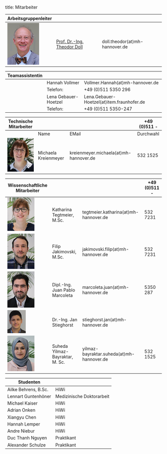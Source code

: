 title: Mitarbeiter


|Arbeitsgruppenleiter|                |     |
|--------------|---------------|----|
|![Image Theo Doll](Doll2.png)|[Prof. Dr.-Ing. Theodor Doll](pagedoll.html)|	doll.theodor(at)mh-hannover.de|   



|Teamassistentin|                     |      |
|--------------|---------------------|------|
| | Hannah Vollmer	| Vollmer.Hannah(at)mh-hannover.de|
|    |   Telefon:|  +49 (0)511 5350 296|
| | Lena Gebauer-Hoetzel |Lena.Gebauer-Hoetzel(at)item.fraunhofer.de      
|| Telefon:| +49 (0)511 5350-247|

|Technische Mitarbeiter|                     |      | +49 (0)511 -|
|--------------|---------------------|------|---|
|              |Name   |EMail|Durchwahl|
|![Image Michaela Kreienmeyer](Michaela2.png) | Michaela Kreienmeyer	|	kreienmeyer.michaela(at)mh-hannover.de     |532 1525|


|Wissenschaftliche Mitarbeiter|             |    |+49 (0)511 -|
|---------|------|------|---|
|![Image Katharina Tegtmeier](Katharina3.png)  | Katharina Tegtmeier, M.Sc. 	|	tegtmeier.katharina(at)mh-hannover.de |532 7231|
|  ![Image Filip Jakimovski](Filip.png)|Filip Jakimovski, M.Sc. | jakimovski.filip(at)mh-hannover.de|532 7231|
|  ![Image Juan Pablo Marcoleta](Juan2.png)  |Dipl.-Ing. Juan Pablo Marcoleta | marcoleta.juan(at)mh-hannover.de|5350 287|
|![Image Jan Stieghorst ](Jan.png) |  Dr.-Ing. Jan Stieghorst|	stieghorst.jan(at)mh-hannover.de|    
|![Image Suheda Yilmaz-Bayraktar](suheda.png) |Suheda Yilmaz-Bayraktar, M. Sc. | yilmaz-bayraktar.suheda(at)mh-hannover.de|532 1525|


|Studenten||
|-----------|-------------|
|Ailke Behrens, B.Sc. | HiWi|
|Lennart Guntenhöner | Medizinische Doktorarbeit|
|Michael Kaiser | HiWi|
|Adrian Onken| HiWi|
|Xiangyu Chen | HiWi|
|Hannah Lemper | HiWi| 
|Andre Niebur | HiWi|
|Duc Thanh Nguyen|Praktikant|
|Alexander Schulze|Praktikant|



